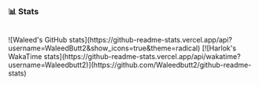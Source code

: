 ### 📊 Stats
<br>
![Waleed's GitHub stats](https://github-readme-stats.vercel.app/api?username=WaleedButt2&show_icons=true&theme=radical)
[![Harlok's WakaTime stats](https://github-readme-stats.vercel.app/api/wakatime?username=Waleedbutt2)](https://github.com/Waleedbutt2/github-readme-stats)
